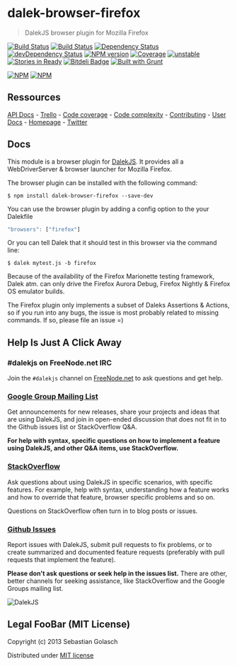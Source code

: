 dalek-browser-firefox
=====================

> DalekJS browser plugin for Mozilla Firefox

[![Build Status](https://travis-ci.org/dalekjs/dalek-browser-firefox.png)](https://travis-ci.org/dalekjs/dalek-browser-firefox)
[![Build Status](https://drone.io/github.com/dalekjs/dalek-browser-firefox/status.png)](https://drone.io/github.com/dalekjs/dalek-browser-firefox/latest)
[![Dependency Status](https://david-dm.org/dalekjs/dalek-browser-firefox.png)](https://david-dm.org/dalekjs/dalek-browser-firefox)
[![devDependency Status](https://david-dm.org/dalekjs/dalek-browser-firefox/dev-status.png)](https://david-dm.org/dalekjs/dalek-browser-firefox#info=devDependencies)
[![NPM version](https://badge.fury.io/js/dalek-browser-firefox.png)](http://badge.fury.io/js/dalek-browser-firefox)
[![Coverage](http://dalekjs.com/package/dalek-browser-firefox/master/coverage/coverage.png)](http://dalekjs.com/package/dalek-browser-firefox/master/coverage/index.html)
[![unstable](https://rawgithub.com/hughsk/stability-badges/master/dist/unstable.svg)](http://github.com/hughsk/stability-badges)
[![Stories in Ready](https://badge.waffle.io/dalekjs/dalek-browser-firefox.png?label=ready)](https://waffle.io/dalekjs/dalek)
[![Bitdeli Badge](https://d2weczhvl823v0.cloudfront.net/dalekjs/dalek-browser-firefox/trend.png)](https://bitdeli.com/free "Bitdeli Badge")
[![Built with Grunt](https://cdn.gruntjs.com/builtwith.png)](http://gruntjs.com/)

[![NPM](https://nodei.co/npm/dalek-browser-firefox.png)](https://nodei.co/npm/dalek-browser-firefox/)
[![NPM](https://nodei.co/npm-dl/dalek-browser-firefox.png)](https://nodei.co/npm/dalek-browser-firefox/)

## Ressources

[API Docs](http://dalekjs.com/package/dalek-browser-firefox/master/api/index.html) -
[Trello](https://trello.com/b/DAdivSdx/dalek-browser-firefox) -
[Code coverage](http://dalekjs.com/package/dalek-browser-firefox/master/coverage/index.html) -
[Code complexity](http://dalekjs.com/package/dalek-browser-firefox/master/complexity/index.html) -
[Contributing](https://github.com/dalekjs/dalek-browser-firefox/blob/master/CONTRIBUTING.md) -
[User Docs](http://dalekjs.com/docs/firefox.html) -
[Homepage](http://dalekjs.com) -
[Twitter](http://twitter.com/dalekjs)

## Docs

This module is a browser plugin for [DalekJS](//github.com/dalekjs/dalek).
It provides all a WebDriverServer & browser launcher for Mozilla Firefox.

The browser plugin can be installed with the following command:

```
$ npm install dalek-browser-firefox --save-dev
```

You can use the browser plugin by adding a config option to the your Dalekfile

```js
"browsers": ["firefox"]
```

Or you can tell Dalek that it should test in this browser via the command line:

```
$ dalek mytest.js -b firefox
```

Because of the availability of the Firefox Marionette testing framework,
Dalek atm. can only drive the Firefox Aurora Debug, Firefox Nightly & Firefox OS emulator builds.

The Firefox plugin only implements a subset of Daleks Assertions & Actions, so if you run into any bugs, the issue is most probably related to missing commands.
If so, please file an issue =)

## Help Is Just A Click Away

### #dalekjs on FreeNode.net IRC

Join the `#dalekjs` channel on [FreeNode.net](http://freenode.net) to ask questions and get help.

### [Google Group Mailing List](https://groups.google.com/forum/#!forum/dalekjs)

Get announcements for new releases, share your projects and ideas that are
using DalekJS, and join in open-ended discussion that does not fit in
to the Github issues list or StackOverflow Q&A.

**For help with syntax, specific questions on how to implement a feature
using DalekJS, and other Q&A items, use StackOverflow.**

### [StackOverflow](http://stackoverflow.com/questions/tagged/dalekjs)

Ask questions about using DalekJS in specific scenarios, with
specific features. For example, help with syntax, understanding how a feature works and
how to override that feature, browser specific problems and so on.

Questions on StackOverflow often turn in to blog posts or issues.

### [Github Issues](//github.com/dalekjs/dalek-browser-firefox/issues)

Report issues with DalekJS, submit pull requests to fix problems, or to
create summarized and documented feature requests (preferably with pull
requests that implement the feature).

**Please don't ask questions or seek help in the issues list.** There are
other, better channels for seeking assistance, like StackOverflow and the
Google Groups mailing list.

![DalekJS](https://raw.github.com/dalekjs/dalekjs.com/master/img/logo.png)

## Legal FooBar (MIT License)

Copyright (c) 2013 Sebastian Golasch

Distributed under [MIT license](https://github.com/dalekjs/dalek-browser-firefox/blob/master/LICENSE-MIT)